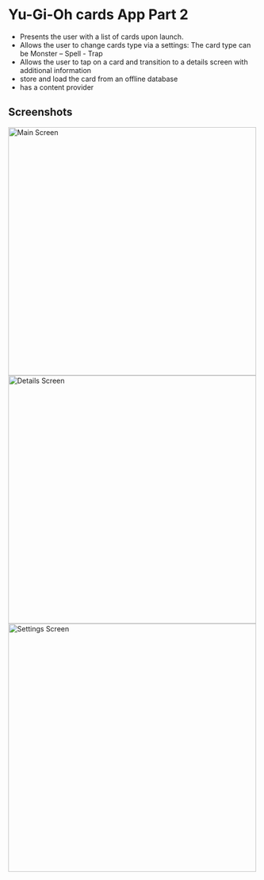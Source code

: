 Yu-Gi-Oh cards App Part 2
=========================
- Presents the user with a list of cards upon launch.
- Allows the user to change cards type via a settings: The card type can be Monster – Spell - Trap
- Allows the user to tap on a card and transition to a details screen with additional information
- store and load the card from an offline database
- has a content provider

Screenshots
-----------
<a href="http://i.imgur.com/0wzFmIu.png"><img src="http://i.imgur.com/0wzFmIu.png" title="Main Screen" height="500"  /></a>
<a href="http://imgur.com/NjzQobR"><img src="http://i.imgur.com/NjzQobR.png" title="Details Screen" height="500"  /></a>
<a href="http://imgur.com/GbF5lSv"><img src="http://i.imgur.com/GbF5lSv.png" title="Settings Screen" height="500"  /></a>
